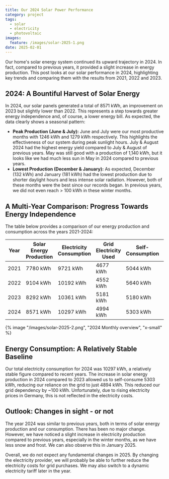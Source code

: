 ```yaml
---
title: Our 2024 Solar Power Performance
category: project
tags:
  - solar
  - electricity
  - photovoltaic
images:
  feature: /images/solar-2025-1.png
date: 2025-02-01
---
```

Our home's solar energy system continued its upward trajectory in 2024. In fact, compared to previous years, it provided a slight increase in energy production. This post looks at our solar performance in 2024, highlighting key trends and comparing them with the results from 2021, 2022 and 2023.

## 2024: A Bountiful Harvest of Solar Energy

In 2024, our solar panels generated a total of 8571 kWh, an improvement on 2023 but slightly lower than 2022. This represents a step towards greater energy independence and, of course, a lower energy bill. As expected, the data clearly shows a seasonal pattern:

* **Peak Production (June & July):** June and July were our most productive months with 1246 kWh and 1279 kWh respectively. This highlights the effectiveness of our system during peak sunlight hours. July & August 2024 had the highest energy yield compared to July & August of previous years. May was still good with a production of 1,140 kWh, but it looks like we had much less sun in May in 2024 compared to previous years.
* **Lowest Production (December & January):** As expected, December (132 kWh) and January (181 kWh) had the lowest production due to shorter daylight hours and less intense solar radiation. However, both of these months were the best since our records began. In previous years, we did not even reach > 100 kWh in these winter months.

## A Multi-Year Comparison: Progress Towards Energy Independence

The table below provides a comparison of our energy production and consumption across the years 2021-2024:

| Year | Solar Energy Production | Electricity Consumption | Grid Electricity Used | Self-Consumption | Self-Consumption Quota |
| ---- | ----------------------- | ----------------------- | --------------------- | ---------------- | ---------------------- |
| 2021 | 7780 kWh                | 9721 kWh                | 4677 kWh              | 5044 kWh         | 52 %                   |
| 2022 | 9104 kWh                | 10192 kWh               | 4552 kWh              | 5640 kWh         | 55 %                   |
| 2023 | 8292 kWh                | 10361 kWh               | 5181 kWh              | 5180 kWh         | 50 %                   |
| 2024 | 8571 kWh                | 10297 kWh               | 4994 kWh              | 5303 kWh         | 52 %                   |
{% image "/images/solar-2025-2.png", "2024 Monthly overview", "x-small" %}

## Energy Consumption: A Relatively Stable Baseline

Our total electricity consumption for 2024 was 10297 kWh, a relatively stable figure compared to recent years. The increase in solar energy production in 2024 compared to 2023 allowed us to self-consume 5303 kWh, reducing our reliance on the grid to just 4894 kWh. This reduced our grid dependency by ~100 kWh.
Unfortunately, due to rising electricity prices in Germany, this is not reflected in the electricity costs. 

## Outlook: Changes in sight - or not

The year 2024 was similar to previous years, both in terms of solar energy production and our consumption. There has been no major change. However, we have noticed a slight increase in electricity production compared to previous years, especially in the winter months, as we have less snow and frost. We can also observe this in January 2025.

Overall, we do not expect any fundamental changes in 2025. By changing the electricity provider, we will probably be able to further reduce the electricity costs for grid purchases. We may also switch to a dynamic electricity tariff later in the year.